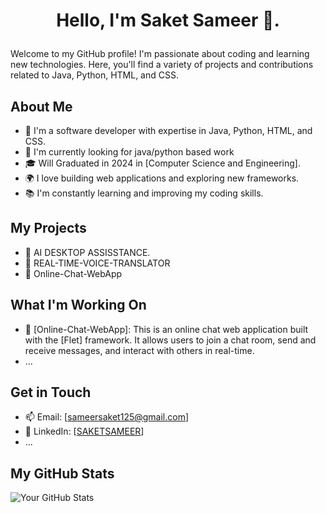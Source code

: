 # <p align="center">Hello, I'm Saket Sameer 👋.</p>

Welcome to my GitHub profile! I'm passionate about coding and learning new technologies. Here, you'll find a variety of projects and contributions related to Java, Python, HTML, and CSS.

## About Me

- 🌱 I'm a software developer with expertise in Java, Python, HTML, and CSS.
- 💼 I'm currently looking for java/python based work
- 🎓 Will Graduated in 2024 in [Computer Science and Engineering].
- 🌍 I love building web applications and exploring new frameworks.
- 📚 I'm constantly learning and improving my coding skills.

## My Projects

- 🔭 AI DESKTOP ASSISSTANCE.
- 🔭 REAL-TIME-VOICE-TRANSLATOR
- 🔭 Online-Chat-WebApp


## What I'm Working On

- 🔭 [Online-Chat-WebApp]: This is an online chat web application built with the [Flet] framework. It allows users to join a chat room, send and receive messages, and interact with others in real-time.
- ...



## Get in Touch

- 📫 Email: [sameersaket125@gmail.com]
- 🔗 LinkedIn: [[SAKETSAMEER](https://www.linkedin.com/in/saket-sameer-1b9097269/)]
- ...

## My GitHub Stats

![Your GitHub Stats](https://github-readme-stats.vercel.app/api?username=SAKETSAMEER&show_icons=true&count_private=true&theme=dark)

<!-- Feel free to add more sections as you see fit -->


